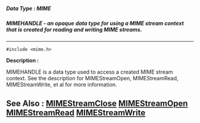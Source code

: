 ##### Data Type : MIME
##### MIMEHANDLE - an opaque data type for using a MIME stream context that is created for reading and writing MIME streams.
---
```
#include <mime.h>
```
**Description :**

MIMEHANDLE is a data type used to access a created MIME stream context.  See 
the description for MIMEStreamOpen, MIMEStreamRead, MIMEStreamWrite, et al for 
more information.

**See Also :**
[MIMEStreamClose](/reference/Func/MIMEStreamClose)
[MIMEStreamOpen](/reference/Func/MIMEStreamOpen)
[MIMEStreamRead](/reference/Func/MIMEStreamRead)
[MIMEStreamWrite](/reference/Func/MIMEStreamWrite)
---
